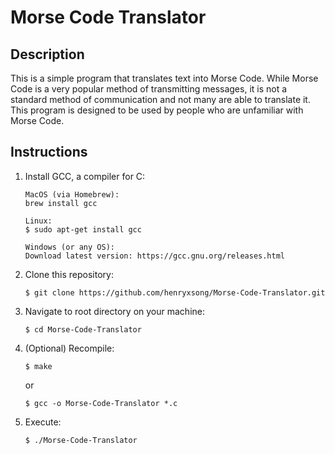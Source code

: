 # Morse Code Translator
## Description
This is a simple program that translates text into Morse Code. While Morse Code is a very popular method of transmitting messages, it is not a standard method of communication and not many are able to translate it. This program is designed to be used by people who are unfamiliar with Morse Code.


## Instructions
1. Install GCC, a compiler for C:
    ```
    MacOS (via Homebrew):
    brew install gcc
    ```
    ```
    Linux:
    $ sudo apt-get install gcc
    ```
    ```
    Windows (or any OS):
    Download latest version: https://gcc.gnu.org/releases.html
    ```

2. Clone this repository:
    ```
    $ git clone https://github.com/henryxsong/Morse-Code-Translator.git
    ```

3. Navigate to root directory on your machine:
    ```
    $ cd Morse-Code-Translator
    ```

4. (Optional) Recompile:
    ```
    $ make
    ```
    or
    ```
    $ gcc -o Morse-Code-Translator *.c
    ```

5. Execute:
    ```
    $ ./Morse-Code-Translator
    ```

